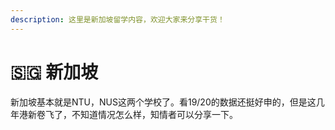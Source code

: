 ```yaml
---
description: 这里是新加坡留学内容，欢迎大家来分享干货！
---
```


# 🇸🇬 新加坡

新加坡基本就是NTU，NUS这两个学校了。看19/20的数据还挺好申的，但是这几年港新卷飞了，不知道情况怎么样，知情者可以分享一下。

